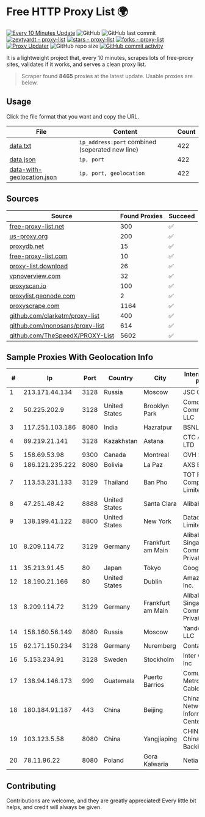 
# Free HTTP Proxy List 🌍

[![Every 10 Minutes Update](https://github.com/mertguvencli/http-proxy-list/actions/workflows/main.yml/badge.svg?branch=main)](https://github.com/mertguvencli/http-proxy-list/actions/workflows/main.yml)
![GitHub](https://img.shields.io/github/license/mertguvencli/http-proxy-list)
![GitHub last commit](https://img.shields.io/github/last-commit/mertguvencli/http-proxy-list)
[![zevtyardt - proxy-list](https://img.shields.io/static/v1?label=zevtyardt&message=proxy-list&color=blue&logo=github)](https://github.com/zevtyardt/proxy-list "Go to GitHub repo")
[![stars - proxy-list](https://img.shields.io/github/stars/zevtyardt/proxy-list?style=social)](https://github.com/zevtyardt/proxy-list)
[![forks - proxy-list](https://img.shields.io/github/forks/zevtyardt/proxy-list?style=social)](https://github.com/zevtyardt/proxy-list)
[![Proxy Updater](https://github.com/zevtyardt/proxy-list/workflows/Proxy%20Updater/badge.svg)](https://github.com/zevtyardt/proxy-list/actions?query=workflow:"Proxy+Updater")
![GitHub repo size](https://img.shields.io/github/repo-size/zevtyardt/proxy-list)
[![GitHub commit activity](https://img.shields.io/github/commit-activity/m/zevtyardt/proxy-list?logo=commits)](https://github.com/zevtyardt/proxy-list/commits/main)

It is a lightweight project that, every 10 minutes, scrapes lots of free-proxy sites, validates if it works, and serves a clean proxy list.

> Scraper found **8465** proxies at the latest update. Usable proxies are below.

## Usage

Click the file format that you want and copy the URL.

|File|Content|Count|
|----|-------|-----|
|[data.txt](https://raw.githubusercontent.com/mertguvencli/http-proxy-list/main/proxy-list/data.txt)|`ip_address:port` combined (seperated new line)|422|
|[data.json](https://raw.githubusercontent.com/mertguvencli/http-proxy-list/main/proxy-list/data.json)|`ip, port`|422|
|[data-with-geolocation.json](https://raw.githubusercontent.com/mertguvencli/http-proxy-list/main/proxy-list/data-with-geolocation.json)|`ip, port, geolocation`|422|

## Sources

|Source|Found Proxies|Succeed|
|------|-------------|-------|
|[free-proxy-list.net](https://free-proxy-list.net)|300|✅|
|[us-proxy.org](https://www.us-proxy.org)|200|✅|
|[proxydb.net](http://proxydb.net)|15|✅|
|[free-proxy-list.com](https://free-proxy-list.com/?page=&port=&type%5B%5D=http&type%5B%5D=https&up_time=0&search=Search)|10|✅|
|[proxy-list.download](https://www.proxy-list.download/HTTP)|26|✅|
|[vpnoverview.com](https://vpnoverview.com/privacy/anonymous-browsing/free-proxy-servers)|32|✅|
|[proxyscan.io](https://www.proxyscan.io)|100|✅|
|[proxylist.geonode.com](https://proxylist.geonode.com/api/proxy-list?limit=300&page=1&sort_by=lastChecked&sort_type=desc&protocols=http,https)|2|✅|
|[proxyscrape.com](https://api.proxyscrape.com/v2/?request=displayproxies&protocol=http&timeout=10000&country=all&ssl=all&anonymity=all)|1164|✅|
|[github.com/clarketm/proxy-list](https://raw.githubusercontent.com/clarketm/proxy-list/master/proxy-list-raw.txt)|400|✅|
|[github.com/monosans/proxy-list](https://raw.githubusercontent.com/monosans/proxy-list/main/proxies/http.txt)|614|✅|
|[github.com/TheSpeedX/PROXY-List](https://raw.githubusercontent.com/TheSpeedX/PROXY-List/master/http.txt)|5602|✅|


## Sample Proxies With Geolocation Info

|#|Ip|Port|Country|City|Internet Service Provider|
|-|--|----|-------|----|-------------------------|
|1|213.171.44.134|3128|Russia|Moscow|JSC Comcor|
|2|50.225.202.9|3128|United States|Brooklyn Park|Comcast Cable Communications, LLC|
|3|117.251.103.186|8080|India|Hazratpur|BSNL Internet|
|4|89.219.21.141|3128|Kazakhstan|Astana|CTC ASTANA LTD|
|5|158.69.53.98|9300|Canada|Montreal|OVH SAS|
|6|186.121.235.222|8080|Bolivia|La Paz|AXS Bolivia S. A.|
|7|113.53.231.133|3129|Thailand|Ban Pho|TOT Public Company Limited|
|8|47.251.48.42|8888|United States|Santa Clara|Alibaba.com LLC|
|9|138.199.41.122|8800|United States|New York|Datacamp Limited|
|10|8.209.114.72|3129|Germany|Frankfurt am Main|Alibaba.com Singapore E-Commerce Private Limited|
|11|35.213.91.45|80|Japan|Tokyo|Google LLC|
|12|18.190.21.166|80|United States|Dublin|Amazon.com, Inc.|
|13|8.209.114.72|3129|Germany|Frankfurt am Main|Alibaba.com Singapore E-Commerce Private Limited|
|14|158.160.56.149|8080|Russia|Moscow|Yandex.Cloud LLC|
|15|62.171.150.234|3128|Germany|Nuremberg|Contabo GmbH|
|16|5.153.234.91|3128|Sweden|Stockholm|Inter Connects Inc|
|17|138.94.146.173|999|Guatemala|Puerto Barrios|Comunicaciones Metropolitanas Cablecolor|
|18|180.184.91.187|443|China|Beijing|China Internet Network Information Center|
|19|103.123.5.58|8080|China|Yangjiaping|CHINA UNICOM China169 Backbone|
|20|78.11.96.22|8080|Poland|Gora Kalwaria|Netia SA|



## Contributing

Contributions are welcome, and they are greatly appreciated! Every
little bit helps, and credit will always be given.


